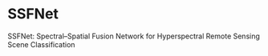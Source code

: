 # SSFNet
SSFNet: Spectral–Spatial Fusion Network for Hyperspectral Remote Sensing Scene Classification
